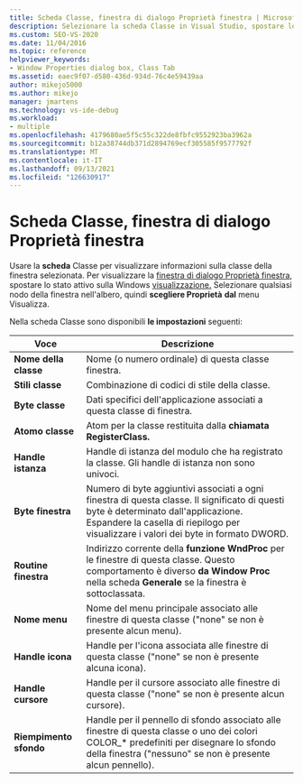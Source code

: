 ```yaml
---
title: Scheda Classe, finestra di dialogo Proprietà finestra | Microsoft Docs
description: Selezionare la scheda Classe in Visual Studio, spostare lo stato attivo sulla finestra Windows Visualizza, selezionare un nodo della finestra e scegliere Visualizza proprietà > per visualizzare la finestra di dialogo Proprietà finestra.
ms.custom: SEO-VS-2020
ms.date: 11/04/2016
ms.topic: reference
helpviewer_keywords:
- Window Properties dialog box, Class Tab
ms.assetid: eaec9f07-d580-436d-934d-76c4e59439aa
author: mikejo5000
ms.author: mikejo
manager: jmartens
ms.technology: vs-ide-debug
ms.workload:
- multiple
ms.openlocfilehash: 4179680ae5f5c55c322de8fbfc9552923ba3962a
ms.sourcegitcommit: b12a38744db371d2894769ecf305585f9577792f
ms.translationtype: MT
ms.contentlocale: it-IT
ms.lasthandoff: 09/13/2021
ms.locfileid: "126630917"
---
```

# <a name="class-tab-window-properties-dialog-box"></a>Scheda Classe, finestra di dialogo Proprietà finestra
Usare la **scheda** Classe per visualizzare informazioni sulla classe della finestra selezionata. Per visualizzare la [finestra di dialogo Proprietà finestra](../debugger/window-properties-dialog-box.md), spostare lo stato attivo sulla Windows [visualizzazione.](../debugger/windows-view.md) Selezionare qualsiasi nodo della finestra nell'albero, quindi **scegliere Proprietà** **dal** menu Visualizza.

 Nella scheda Classe sono disponibili **le impostazioni** seguenti:

|Voce|Descrizione|
|-----------|-----------------|
|**Nome della classe**|Nome (o numero ordinale) di questa classe finestra.|
|**Stili classe**|Combinazione di codici di stile della classe.|
|**Byte classe**|Dati specifici dell'applicazione associati a questa classe di finestra.|
|**Atomo classe**|Atom per la classe restituita dalla **chiamata RegisterClass.**|
|**Handle istanza**|Handle di istanza del modulo che ha registrato la classe. Gli handle di istanza non sono univoci.|
|**Byte finestra**|Numero di byte aggiuntivi associati a ogni finestra di questa classe. Il significato di questi byte è determinato dall'applicazione. Espandere la casella di riepilogo per visualizzare i valori dei byte in formato DWORD.|
|**Routine finestra**|Indirizzo corrente della **funzione WndProc** per le finestre di questa classe. Questo comportamento è diverso **da Window Proc** nella scheda **Generale** se la finestra è sottoclassata.|
|**Nome menu**|Nome del menu principale associato alle finestre di questa classe ("none" se non è presente alcun menu).|
|**Handle icona**|Handle per l'icona associata alle finestre di questa classe ("none" se non è presente alcuna icona).|
|**Handle cursore**|Handle per il cursore associato alle finestre di questa classe ("none" se non è presente alcun cursore).|
|**Riempimento sfondo**|Handle per il pennello di sfondo associato alle finestre di questa classe o uno dei colori COLOR_* predefiniti per disegnare lo sfondo della finestra ("nessuno" se non è presente alcun pennello).|